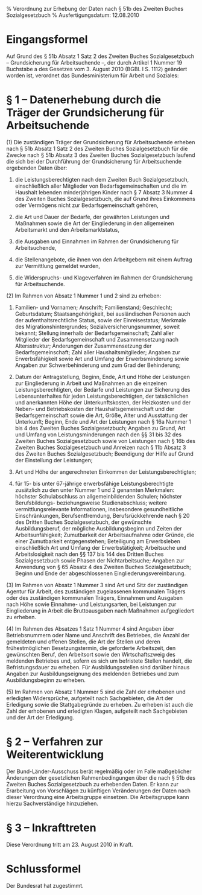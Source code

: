 % Verordnung zur Erhebung der Daten nach § 51b des Zweiten Buches Sozialgesetzbuch
% Ausfertigungsdatum: 12.08.2010
 
# Eingangsformel

Auf Grund des § 51b Absatz 1 Satz 2 des Zweiten Buches Sozialgesetzbuch – Grundsicherung für Arbeitsuchende –, der durch Artikel 1 Nummer 19 Buchstabe a des Gesetzes vom 3. August 2010 (BGBl. I S. 1112) geändert worden ist, verordnet das Bundesministerium für Arbeit und Soziales:

# § 1 – Datenerhebung durch die Träger der Grundsicherung für Arbeitsuchende

(1) Die zuständigen Träger der Grundsicherung für Arbeitsuchende erheben nach § 51b Absatz 1 Satz 2 des Zweiten Buches Sozialgesetzbuch für die Zwecke nach § 51b Absatz 3 des Zweiten Buches Sozialgesetzbuch laufend die sich bei der Durchführung der Grundsicherung für Arbeitsuchende ergebenden Daten über:

1. die Leistungsberechtigten nach dem Zweiten Buch Sozialgesetzbuch, einschließlich aller Mitglieder von Bedarfsgemeinschaften und die im Haushalt lebenden minderjährigen Kinder nach § 7 Absatz 3 Nummer 4 des Zweiten Buches Sozialgesetzbuch, die auf Grund ihres Einkommens oder Vermögens nicht zur Bedarfsgemeinschaft gehören,

2. die Art und Dauer der Bedarfe, der gewährten Leistungen und Maßnahmen sowie die Art der Eingliederung in den allgemeinen Arbeitsmarkt und den Arbeitsmarktstatus,

3. die Ausgaben und Einnahmen im Rahmen der Grundsicherung für Arbeitsuchende,

4. die Stellenangebote, die ihnen von den Arbeitgebern mit einem Auftrag zur Vermittlung gemeldet wurden,

5. die Widerspruchs- und Klageverfahren im Rahmen der Grundsicherung für Arbeitsuchende.

(2) Im Rahmen von Absatz 1 Nummer 1 und 2 sind zu erheben:

1. Familien- und Vornamen; Anschrift; Familienstand; Geschlecht; Geburtsdatum; Staatsangehörigkeit, bei ausländischen Personen auch der aufenthaltsrechtliche Status, sowie der Einreisestatus; Merkmale des Migrationshintergrundes; Sozialversicherungsnummer, soweit bekannt; Stellung innerhalb der Bedarfsgemeinschaft; Zahl aller Mitglieder der Bedarfsgemeinschaft und Zusammensetzung nach Altersstruktur; Änderungen der Zusammensetzung der Bedarfsgemeinschaft; Zahl aller Haushaltsmitglieder; Angaben zur Erwerbsfähigkeit sowie Art und Umfang der Erwerbsminderung sowie Angaben zur Schwerbehinderung und zum Grad der Behinderung;

2. Datum der Antragstellung, Beginn, Ende, Art und Höhe der Leistungen zur Eingliederung in Arbeit und Maßnahmen an die einzelnen Leistungsberechtigten, der Bedarfe und Leistungen zur Sicherung des Lebensunterhaltes für jeden Leistungsberechtigten, der tatsächlichen und anerkannten Höhe der Unterkunftskosten, der Heizkosten und der Neben- und Betriebskosten der Haushaltsgemeinschaft und der Bedarfsgemeinschaft sowie die Art, Größe, Alter und Ausstattung der Unterkunft; Beginn, Ende und Art der Leistungen nach § 16a Nummer 1 bis 4 des Zweiten Buches Sozialgesetzbuch; Angaben zu Grund, Art und Umfang von Leistungsminderungen nach den §§ 31 bis 32 des Zweiten Buches Sozialgesetzbuch sowie von Leistungen nach § 16b des Zweiten Buches Sozialgesetzbuch und Anreizen nach § 11b Absatz 3 des Zweiten Buches Sozialgesetzbuch; Beendigung der Hilfe auf Grund der Einstellung der Leistungen;

3. Art und Höhe der angerechneten Einkommen der Leistungsberechtigten;

4. für 15- bis unter 67-jährige erwerbsfähige Leistungsberechtigte zusätzlich zu den unter Nummer 1 und 2 genannten Merkmalen: höchster Schulabschluss an allgemeinbildenden Schulen; höchster Berufsbildungs- beziehungsweise Studienabschluss; weitere vermittlungsrelevante Informationen, insbesondere gesundheitliche Einschränkungen, Berufsentfremdung, Berufsrückkehrende nach § 20 des Dritten Buches Sozialgesetzbuch, der gewünschte Ausbildungsberuf, der mögliche Ausbildungsbeginn und Zeiten der Arbeitsunfähigkeit; Zumutbarkeit der Arbeitsaufnahme oder Gründe, die einer Zumutbarkeit entgegenstehen; Beteiligung am Erwerbsleben einschließlich Art und Umfang der Erwerbstätigkeit; Arbeitsuche und Arbeitslosigkeit nach den §§ 137 bis 144 des Dritten Buches Sozialgesetzbuch sowie Phasen der Nichtarbeitsuche; Angaben zur Anwendung von § 65 Absatz 4 des Zweiten Buches Sozialgesetzbuch; Beginn und Ende der abgeschlossenen Eingliederungsvereinbarung.

(3) Im Rahmen von Absatz 1 Nummer 3 sind Art und Sitz der zuständigen Agentur für Arbeit, des zuständigen zugelassenen kommunalen Trägers oder des zuständigen kommunalen Trägers, Einnahmen und Ausgaben nach Höhe sowie Einnahme- und Leistungsarten, bei Leistungen zur Eingliederung in Arbeit die Bruttoausgaben nach Maßnahmen aufgegliedert zu erheben.

(4) Im Rahmen des Absatzes 1 Satz 1 Nummer 4 sind Angaben über Betriebsnummern oder Name und Anschrift des Betriebes, die Anzahl der gemeldeten und offenen Stellen, die Art der Stellen und deren frühestmöglichen Besetzungstermin, die geforderte Arbeitszeit, den gewünschten Beruf, den Arbeitsort sowie den Wirtschaftszweig des meldenden Betriebes und, sofern es sich um befristete Stellen handelt, die Befristungsdauer zu erheben. Für Ausbildungsstellen sind darüber hinaus Angaben zur Ausbildungseignung des meldenden Betriebes und zum Ausbildungsbeginn zu erheben.

(5) Im Rahmen von Absatz 1 Nummer 5 sind die Zahl der erhobenen und erledigten Widersprüche, aufgeteilt nach Sachgebieten, die Art der Erledigung sowie die Stattgabegründe zu erheben. Zu erheben ist auch die Zahl der erhobenen und erledigten Klagen, aufgeteilt nach Sachgebieten und der Art der Erledigung.

# § 2 – Verfahren zur Weiterentwicklung

Der Bund-Länder-Ausschuss berät regelmäßig oder im Falle maßgeblicher Änderungen der gesetzlichen Rahmenbedingungen über die nach § 51b des Zweiten Buches Sozialgesetzbuch zu erhebenden Daten. Er kann zur Erarbeitung von Vorschlägen zu künftigen Veränderungen der Daten nach dieser Verordnung eine Arbeitsgruppe einsetzen. Die Arbeitsgruppe kann hierzu Sachverständige hinzuziehen.

# § 3 – Inkrafttreten

Diese Verordnung tritt am 23. August 2010 in Kraft.

# Schlussformel

Der Bundesrat hat zugestimmt.
